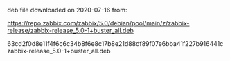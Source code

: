 deb file downloaded on 2020-07-16 from:

https://repo.zabbix.com/zabbix/5.0/debian/pool/main/z/zabbix-release/zabbix-release_5.0-1+buster_all.deb

63cd2f0d8e11f4f6c6c34b8f6e8c17b8e21d88df89f07e6bba41f227b916441c  zabbix-release_5.0-1+buster_all.deb
